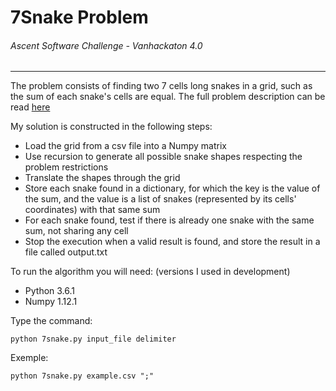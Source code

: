 
# 7Snake Problem
###### Ascent Software Challenge - Vanhackaton 4.0
---

The problem consists of finding two 7 cells long snakes in a grid, such as the sum of each snake's cells are equal. The full problem description can be read [here](https://docs.google.com/document/d/e/2PACX-1vRXHKuyB96RPcOuCHwVs_sBHYty3gMpjcwgi7hD7Lh1bJ4BbtAq3odvCxKCXHMw-8XiiXeHKSEn9ihq/pub)


My solution is constructed in the following steps:
* Load the grid from a csv file into a Numpy matrix
* Use recursion to generate all possible snake shapes respecting the problem restrictions
* Translate the shapes through the grid
* Store each snake found in a dictionary, for which the key is the value of the sum, and the value is a list of snakes (represented by its cells' coordinates) with that same sum
* For each snake found, test if there is already one snake with the same sum, not sharing any cell
* Stop the execution when a valid result is found, and store the result in a file called output.txt


To run the algorithm you will need:
(versions I used in development)
* Python 3.6.1
* Numpy 1.12.1


Type the command:


`python 7snake.py input_file delimiter`


Exemple:


`python 7snake.py example.csv ";"`


```python

```
